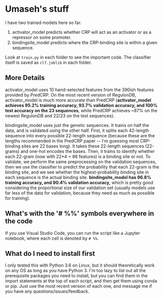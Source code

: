 # Umaseh's stuff

I have two trained models here so far.

1. activator_model predicts whether CRP will act as an activator or as a repressor on some promoter.
2. bindingsite_model predicts where the CRP-binding site is within a given sequence.

Look at ```train.py``` in each folder to see the important code. The classifier itself is saved as ```clf.joblib``` in each folder.

## More Details

activator_model uses 10 hand-selected features from the 390ish features provided by PredCRP. On the most recent version of RegulonDB, activator_model is much more accurate than PredCRP (__activator_model achieves 95.2% training accuracy, 93.7% validation accuracy, and 100% test accuracy on the 23 sequences__, while PredCRP achieves ~87% on the newest RegulonDB and 22/23 on the test sequences).

bindingsite_model uses just the genetic sequences. It trains on half the data, and is validated using the other half. First, it splits each 42-length sequence into every possible 22-length sequence (because these are the lengths recommended in the PredCRP paper -- I'm guessing most CRP-binding sites are 22 bases long). It takes these 22-length sequences (22-grams) and one-hot encodes the bases. Then, it trains to identify whether each 22-gram (now with 22*4 = 88 features) is a binding site or not. To validate, we perform the same preprocessing on the validation sequences, then we use the classifier to predict the probability that each 22-gram is the binding site, and we see whether the highest-probability binding site in each sequence is the actual binding site. __bindingsite_model has 96.8% training accuracy, and 90.4% validation accuracy,__ which is pretty good considering the proportional size of our validation set (usually models use far less of the data for validation, because they need as much as possible for training).

## What's with the '# %%' symbols everywhere in the code

If you use Visual Studio Code, you can run the script like a Jupyter notebook, where each cell is denoted by ```# %%```.

## What do I need to install first

I only tested this with Python 3.6 on Linux, but it should theoretically work on any OS as long as you have Python 3. I'm too lazy to list out all the prerequisite packages you need to install, but you can find them in the import statements at the top of each script, and then get them using conda or pip. Just use the most recent version of each one, and message me if you have any questions/issues/feedback.
